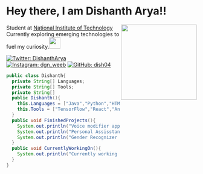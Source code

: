 <h1> Hey there, I am Dishanth Arya!! </h1> 

<img src="https://media.tenor.com/vZZEPrwfe6AAAAAi/happy-amine.gif" align = "right" height=200px width=200px>

<p>
  Student at <a href="https://www.nitk.ac.in/">National Institute of Technology</a> </br>Currently exploring emerging technologies to fuel my curiosity.<img src="https://media.tenor.com/1UoL-HJFGDAAAAAi/pentol-stiker-pentol.gif" height=30 width=30>
</p>

[![Twitter: DishanthArya](https://img.shields.io/badge/Twitter-black?logo=x)](https://twitter.com/Dishantharya04)
[![Instagram: dgn_weeb](https://img.shields.io/badge/Instagram-black?logo=instagram)](https://instagram.com/dgn_weeb/)
[![GitHub: dish04](https://img.shields.io/badge/GitHub-black?logo=github)](https://github.com/dish04/)

```java
public class Dishanth{
  private String[] Languages;
  private String[] Tools;
  private String[]
  public Dishanth(){
    this.Languages = ["Java","Python","HTML","CSS","Javascript","SQL"];
    this.Tools = ["TensorFlow","React","Android Studio"];
  }
  public void FinishedProjects(){
    System.out.println("Voice modifier app(Android)");
    System.out.println("Personal Assisstant app");
    System.out.println("Gender Recognizer from Image");
  }
  public void CurrentlyWorkingOn(){
    System.out.println("Currently working on an AI to solve 2048");
  }
}
```
<!---
dish04/dish04 is a ✨ special ✨ repository because its `README.md` (this file) appears on your GitHub profile.
You can click the Preview link to take a look at your changes.
--->

